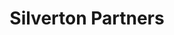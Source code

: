 ---
layout: firm_page
title: "Silverton Partners"
id: "silvertonpartners.com"
permalink: "/silvertonpartnerssilvertonpartners.com/"
website: "https://www.silvertonpartners.com"
offices: "Austin (United States)"
investment_stages: "Seed, Series A"
portfolio_companies: "DocJuris, Modicus Prime, Dappier, Enveedo, Pepper Bio, Valid8, Handraise, Scorability, Icom.ai, Axial Shift, Clarity, Pluto, NotCommon, Allthenticate, Kickfin, 443id, Vacasa, Ping Identity, SailPoint, Silicon Labs, Apprentice FS, The Zebra, Self Financial, Wheel, Fama, project44, Bennie, AllVoices, Anchor, HelloHero, Bilt, Insiteflow, Virdee, Rx Redefined, Agency MVP, RoundUp App, Eddy Learning, Routefusion, Restream, SpyCloud, The Helper Bees, Literati, Kronologic, AlertMedia, Living Security, Gembah, Clerk, OneDay, MobileTechRX, Novo Labs, Ontic, Spot, Copper Cow Coffee, Fetch, Claravine, Billie, ListingSpark, Rollick, SourceDay, BigSquid, Kazoo, Tastebud, Ojo Labs, Aceable, Hive9, Convey, StackEngine, Turnkey, Pingboard, Nuve, 360pi, Favor, Trendkite, uShip, PureWRX, Outbound Engine, BlackLocus, WP Engine, CopperEgg, Socialware, SpareFoot, Javelin Semiconductor, UnboundID, Crimson, Hyper9, TK20, Boundless, Motive, Vtel, Chicory Systems, Waveset, Jones and Neuse, McData, Silicon Metrics, Crossroads, Smart Technologies, Benchmarq, Tivoli Systems, IntelliQuest, Crystal, Matrix Service Company"
portfolio_link: "https://www.silvertonpartners.com/portfolio/"
investment_markets: "Consumer, Enterprise, Fintech, Healthcare"
founded_year: "2006"
description: "Silverton Partners is an early-stage venture capital firm based in Austin, Texas. They partner with and invest in companies using technology to build significant barriers to entry. Their focus is on building long-term relationships with bold entrepreneurs."
linkedin: "https://www.linkedin.com/company/silverton-partners/"
twitter: "http://twitter.com/silvertonvc"
instagram: "https://www.instagram.com/silvertonvc/"
team_page: "https://www.silvertonpartners.com/team/"
investor_type: "Venture Capital"
crunchbase: "https://www.crunchbase.com/organization/silverton-partners"
pitchbook: ""

# SEO Optimization
meta_title: "Silverton Partners - VC Firm - projectstartups.com"
meta_description: "Silverton Partners, Silverton Partners is an early-stage venture capital firm based in Austin, Texas. They partner with and invest in companies using technology to build ..."
meta_keywords: "Silverton Partners, Consumer, Enterprise, Fintech, Healthcare, VC firm, venture capital, startup investor, projectstartups.com"
canonical_url: "https://vc.projectstartups.com/silvertonpartnerssilvertonpartners.com/"
---